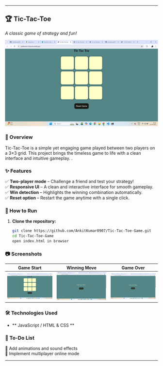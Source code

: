 

---

## 🏆 Tic-Tac-Toe  
*A classic game of strategy and fun!*  

![Project Screenshot](./assets/images/game.png)  

### 📌 Overview  
Tic-Tac-Toe is a simple yet engaging game played between two players on a 3×3 grid. This project brings the timeless game to life with a clean interface and intuitive gameplay. .  

### ✨ Features  
✅ **Two-player mode** – Challenge a friend and test your strategy!  
✅ **Responsive UI** – A clean and interactive interface for smooth gameplay.  
✅ **Win detection** – Highlights the winning combination automatically.  
✅ **Reset option** – Restart the game anytime with a single click.  

### 🚀 How to Run  
1. **Clone the repository:**  
   ```sh
   git clone https://github.com/AnkitKumar0907/Tic-Tac-Toe-Game.git
   cd Tic-Tac-Toe-Game
   open index.html in browser
   ```  


### 📷 Screenshots  
| Game Start  | Winning Move  | Game Over  |  
|-------------|--------------|------------|  
| ![Start](./assets/images/game.png)  | ![Win](./assets/images/./draw.png)  | ![Game Over](./assets/images/draw.png) |  

### 🛠 Technologies Used  
- ** JavaScript  / HTML & CSS **

### 📝 To-Do List  
🔹 Add animations and sound effects  
🔹 Implement multiplayer online mode  


---
